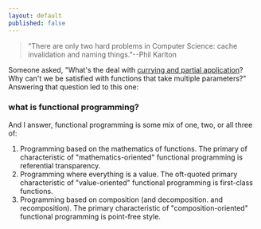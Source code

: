 ```yaml
---
layout: default
published: false
---
```


> "There are only two hard problems in Computer Science: cache invalidation and naming things."--Phil Karlton

Someone asked, "What's the deal with [currying and partial application](https://raganwald.com/2013/03/07/currying-and-partial-application.html)? Why can't we be satisfied with functions that take multiple parameters?" Answering that question led to this one:

### what is functional programming?

And I answer, functional programming is some mix of one, two, or all three of:

1. Programming based on the mathematics of functions. The primary of characteristic of "mathematics-oriented" functional programming is referential transparency.
2. Programming where everything is a value. The oft-quoted primary characteristic of "value-oriented" functional programming is first-class functions.
3. Programming based on composition (and decomposition. and recomposition). The primary characteristic of "composition-oriented" functional programming is point-free style.
